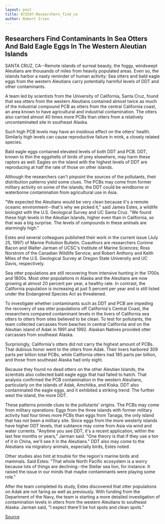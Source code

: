 ```yaml
---
layout: post
title: 072597-Researchers_find_co
author: Robert Irion
---
```


## Researchers Find Contaminants In Sea Otters And Bald Eagle Eggs In The Western Aleutian Islands

SANTA CRUZ, CA--Remote islands of surreal beauty, the foggy,  windswept Aleutians are thousands of miles from heavily populated  areas. Even so, the islands harbor a nasty reminder of human  activity: Sea otters and bald eagle eggs from the western Aleutians  carry potentially harmful levels of DDT and other contaminants.

A team led by scientists from the University of California,  Santa Cruz, found that sea otters from the western Aleutians  contained almost twice as much of the industrial compound PCB as  otters from the central California coast, an area known to have  agricultural and industrial contamination. The otters also carried  almost 40 times more PCBs than otters from a relatively  uncontaminated site in southeast Alaska.

Such high PCB levels may have an insidious effect on the  otters' health. Similarly high levels can cause reproductive failure  in mink, a closely related species.

Bald eagle eggs contained elevated levels of both DDT and PCB.  DDT, known to thin the eggshells of birds of prey elsewhere, may  harm these raptors as well: Eagles on the island with the highest  levels of DDT are reproducing at half the rate of those on other  islands.

Although the researchers can't pinpoint the sources of the  pollutants, their distribution patterns yield some clues. The PCBs  may come from former military activity on some of the islands; the  DDT could be windborne or waterborne contamination from  agricultural use in Asia.

"We expected the Aleutians would be very clean because it's a  remote oceanic environment--that's why we picked it," said James  Estes, a wildlife biologist with the U.S. Geological Survey and UC  Santa Cruz. "We found these high levels in the Aleutian Islands,  higher even than in California, so that was a big surprise. The levels  of compounds in these animals are alarmingly high."

Estes and several colleagues published their work in the  current issue (July 25, 1997) of Marine Pollution Bulletin. Coauthors  are researchers Corinne Bacon and Walter Jarman of UCSC's Institute  of Marine Sciences; Ross Norstrom of the Canadian Wildlife Service;  and Robert Anthony and Keith Miles of the U.S. Geological Survey at  Oregon State University and UC Davis, respectively.

Sea otter populations are still recovering from intensive  hunting in the 1700s and 1800s. Most otter populations in Alaska and  the Aleutians are now growing at almost 20 percent per year, a  healthy rate. In contrast, the California population is increasing at  just 5 percent per year and is still listed under the Endangered  Species Act as threatened.

To investigate whether contaminants such as DDT and PCB are  impeding the recovery of sea otter populations off California's  Central Coast, the researchers compared contaminant levels in the  livers of California sea otters to otters from sites believed to be  clean. To test for pollutants, the team collected carcasses from  beaches in central California and on the Aleutian island of Adak in  1991 and 1992. Alaskan Natives provided otter carcasses from  southeast Alaska.

Surprisingly, California's otters did not carry the highest  amount of PCBs. That dubious honor went to the otters from Adak.  Their livers harbored 309 parts per billion total PCBs, while  California otters had 185 parts per billion, and those from southeast  Alaska had only eight.

Because they found no dead otters on the other Aleutian  Islands, the scientists also collected bald eagle eggs that had failed  to hatch. That analysis confirmed the PCB contamination in the  western Aleutians, particularly on the islands of Adak, Amchitka,  and Kiska. DDT also contaminated the eagle eggs, and it exhibited a  striking trend: The further west the island, the more DDT.

These patterns provide clues to the pollutants' origins. The  PCBs may come from military operations: Eggs from the three  islands with former military activity had four times more PCBs than  eggs from Tanaga, the only island that has not been a military site.  Since eggs from the more westerly islands have higher DDT levels,  that subtance may come from Asia via wind and water currents. "Anytime you see DDT, it's a recent application, within the last  few months or years," Jarman said. "One theory is that if they use a  ton of it in China, we'll see it in the Aleutians." DDT also may come  to the Aleutians via migratory animals, especially birds, Estes  noted.

Other studies also hint at trouble for the region's marine birds  and mammals. Said Estes: "That whole North Pacific ecosystem is a  worry because lots of things are declining--the Stellar sea lion, for  instance. It raised the issue in our minds that maybe contaminants  were playing some role."

After the team completed its study, Estes discovered that  otter populations on Adak are not faring as well as previously. With  funding from the Department of the Navy, the team is starting a  more detailed investigation of contamination levels in otters from  the western Aleutians to southeast Alaska. Jarman said, "I expect  there'll be hot spots and clean spots."

[Source](http://www1.ucsc.edu/news_events/press_releases/archive/97-98/07-97/072597-Researchers_find_co.html "Permalink to 072597-Researchers_find_co")
